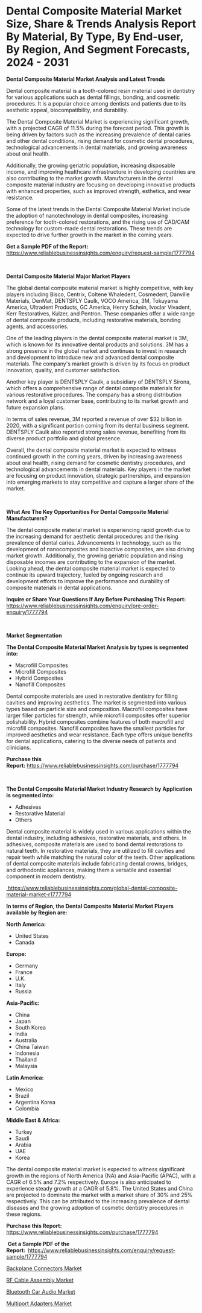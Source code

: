 <p><h1>Dental Composite Material Market Size, Share & Trends Analysis Report By Material, By Type, By End-user, By Region, And Segment Forecasts, 2024 - 2031</h1></p><p><strong>Dental Composite Material Market Analysis and Latest Trends</strong></p>
<p><p>Dental composite material is a tooth-colored resin material used in dentistry for various applications such as dental fillings, bonding, and cosmetic procedures. It is a popular choice among dentists and patients due to its aesthetic appeal, biocompatibility, and durability.</p><p>The Dental Composite Material Market is experiencing significant growth, with a projected CAGR of 11.5% during the forecast period. This growth is being driven by factors such as the increasing prevalence of dental caries and other dental conditions, rising demand for cosmetic dental procedures, technological advancements in dental materials, and growing awareness about oral health.</p><p>Additionally, the growing geriatric population, increasing disposable income, and improving healthcare infrastructure in developing countries are also contributing to the market growth. Manufacturers in the dental composite material industry are focusing on developing innovative products with enhanced properties, such as improved strength, esthetics, and wear resistance.</p><p>Some of the latest trends in the Dental Composite Material Market include the adoption of nanotechnology in dental composites, increasing preference for tooth-colored restorations, and the rising use of CAD/CAM technology for custom-made dental restorations. These trends are expected to drive further growth in the market in the coming years.</p></p>
<p><strong>Get a Sample PDF of the Report:&nbsp;</strong> <a href="https://www.reliablebusinessinsights.com/enquiry/request-sample/1777794">https://www.reliablebusinessinsights.com/enquiry/request-sample/1777794</a></p>
<p>&nbsp;</p>
<p><strong>Dental Composite Material Major Market Players</strong></p>
<p><p>The global dental composite material market is highly competitive, with key players including Bisco, Centrix, Coltene Whaledent, Cosmedent, Danville Materials, DenMat, DENTSPLY Caulk, VOCO America, 3M, Tokuyama America, Ultradent Products, GC America, Henry Schein, Ivoclar Vivadent, Kerr Restoratives, Kulzer, and Pentron. These companies offer a wide range of dental composite products, including restorative materials, bonding agents, and accessories.</p><p>One of the leading players in the dental composite material market is 3M, which is known for its innovative dental products and solutions. 3M has a strong presence in the global market and continues to invest in research and development to introduce new and advanced dental composite materials. The company's market growth is driven by its focus on product innovation, quality, and customer satisfaction.</p><p>Another key player is DENTSPLY Caulk, a subsidiary of DENTSPLY Sirona, which offers a comprehensive range of dental composite materials for various restorative procedures. The company has a strong distribution network and a loyal customer base, contributing to its market growth and future expansion plans.</p><p>In terms of sales revenue, 3M reported a revenue of over $32 billion in 2020, with a significant portion coming from its dental business segment. DENTSPLY Caulk also reported strong sales revenue, benefiting from its diverse product portfolio and global presence.</p><p>Overall, the dental composite material market is expected to witness continued growth in the coming years, driven by increasing awareness about oral health, rising demand for cosmetic dentistry procedures, and technological advancements in dental materials. Key players in the market are focusing on product innovation, strategic partnerships, and expansion into emerging markets to stay competitive and capture a larger share of the market.</p></p>
<p>&nbsp;</p>
<p><strong>What Are The Key Opportunities For Dental Composite Material Manufacturers?</strong></p>
<p><p>The dental composite material market is experiencing rapid growth due to the increasing demand for aesthetic dental procedures and the rising prevalence of dental caries. Advancements in technology, such as the development of nanocomposites and bioactive composites, are also driving market growth. Additionally, the growing geriatric population and rising disposable incomes are contributing to the expansion of the market. Looking ahead, the dental composite material market is expected to continue its upward trajectory, fueled by ongoing research and development efforts to improve the performance and durability of composite materials in dental applications.</p></p>
<p><strong>Inquire or Share Your Questions If Any Before Purchasing This Report:</strong> <a href="https://www.reliablebusinessinsights.com/enquiry/pre-order-enquiry/1777794">https://www.reliablebusinessinsights.com/enquiry/pre-order-enquiry/1777794</a></p>
<p>&nbsp;</p>
<p><strong>Market Segmentation</strong></p>
<p><strong>The Dental Composite Material Market Analysis by types is segmented into:</strong></p>
<p><ul><li>Macrofill Composites</li><li>Microfill Composites</li><li>Hybrid Composites</li><li>Nanofill Composites</li></ul></p>
<p><p>Dental composite materials are used in restorative dentistry for filling cavities and improving aesthetics. The market is segmented into various types based on particle size and composition. Macrofill composites have larger filler particles for strength, while microfill composites offer superior polishability. Hybrid composites combine features of both macrofill and microfill composites. Nanofill composites have the smallest particles for improved aesthetics and wear resistance. Each type offers unique benefits for dental applications, catering to the diverse needs of patients and clinicians.</p></p>
<p><strong>Purchase this Report:&nbsp;</strong><a href="https://www.reliablebusinessinsights.com/purchase/1777794">https://www.reliablebusinessinsights.com/purchase/1777794</a></p>
<p>&nbsp;</p>
<p><strong>The Dental Composite Material Market Industry Research by Application is segmented into:</strong></p>
<p><ul><li>Adhesives</li><li>Restorative Material</li><li>Others</li></ul></p>
<p><p>Dental composite material is widely used in various applications within the dental industry, including adhesives, restorative materials, and others. In adhesives, composite materials are used to bond dental restorations to natural teeth. In restorative materials, they are utilized to fill cavities and repair teeth while matching the natural color of the teeth. Other applications of dental composite materials include fabricating dental crowns, bridges, and orthodontic appliances, making them a versatile and essential component in modern dentistry.</p></p>
<p><a href="https://www.reliablebusinessinsights.com/global-dental-composite-material-market-r1777794">&nbsp;https://www.reliablebusinessinsights.com/global-dental-composite-material-market-r1777794</a></p>
<p><strong>In terms of Region, the Dental Composite Material Market Players available by Region are:</strong></p>
<p>
    <p> <strong> North America: </strong>
        <ul>
            <li>United States</li>
            <li>Canada</li>
        </ul>
        </p> 
    <p> <strong> Europe: </strong>
        <ul>
            <li>Germany</li>
            <li>France</li>
            <li>U.K.</li>
            <li>Italy</li>
            <li>Russia</li>
        </ul>
        </p> 
    <p> <strong> Asia-Pacific: </strong>
        <ul>
            <li>China</li>
            <li>Japan</li>
            <li>South Korea</li>
            <li>India</li>
            <li>Australia</li>
            <li>China Taiwan</li>
            <li>Indonesia</li>
            <li>Thailand</li>
            <li>Malaysia</li>
        </ul>
        </p> 
    <p> <strong> Latin America: </strong>
        <ul>
            <li>Mexico</li>
            <li>Brazil</li>
            <li>Argentina Korea</li>
            <li>Colombia</li>
        </ul>
        </p> 
    <p> <strong> Middle East & Africa: </strong>
        <ul>
            <li>Turkey</li>
            <li>Saudi</li>
            <li>Arabia</li>
            <li>UAE</li>
            <li>Korea</li>
        </ul>
    </p>
    </p>
<p><p>The dental composite material market is expected to witness significant growth in the regions of North America (NA) and Asia-Pacific (APAC), with a CAGR of 6.5% and 7.2% respectively. Europe is also anticipated to experience steady growth at a CAGR of 5.8%. The United States and China are projected to dominate the market with a market share of 30% and 25% respectively. This can be attributed to the increasing prevalence of dental diseases and the growing adoption of cosmetic dentistry procedures in these regions.</p></p>
<p><strong>Purchase this Report: </strong><a href="https://www.reliablebusinessinsights.com/purchase/1777794">https://www.reliablebusinessinsights.com/purchase/1777794</a></p>
<p>&nbsp;<strong>Get a Sample PDF of the Report:&nbsp;&nbsp;</strong><a href="https://www.reliablebusinessinsights.com/enquiry/request-sample/1777794">https://www.reliablebusinessinsights.com/enquiry/request-sample/1777794</a></p>
<p><strong></strong></p>
<p><p><a href="https://medium.com/@rasauncoleman20/an-in-depth-analysis-of-the-global-backplane-connectors-market-scope-and-its-rapid-growing-4-5-dc44297bac2b">Backplane Connectors Market</a></p><p><a href="https://medium.com/@bosdendes/global-rf-cable-assembly-market-is-projected-to-grow-at-a-cagr-of-10-forcasted-for-period-from-3b2d319671b9">RF Cable Assembly Market</a></p><p><a href="https://medium.com/@gracielawharris42024/bluetooth-car-audio-industry-analysis-report-its-market-size-share-trends-by-application-bd2368fce367">Bluetooth Car Audio Market</a></p><p><a href="https://medium.com/@m.muhlisin.sin_83756/multiport-adapters-market-overview-global-market-trends-and-future-prospects-from-2024-to-2031-5c7222c4568b">Multiport Adapters Market</a></p></p>